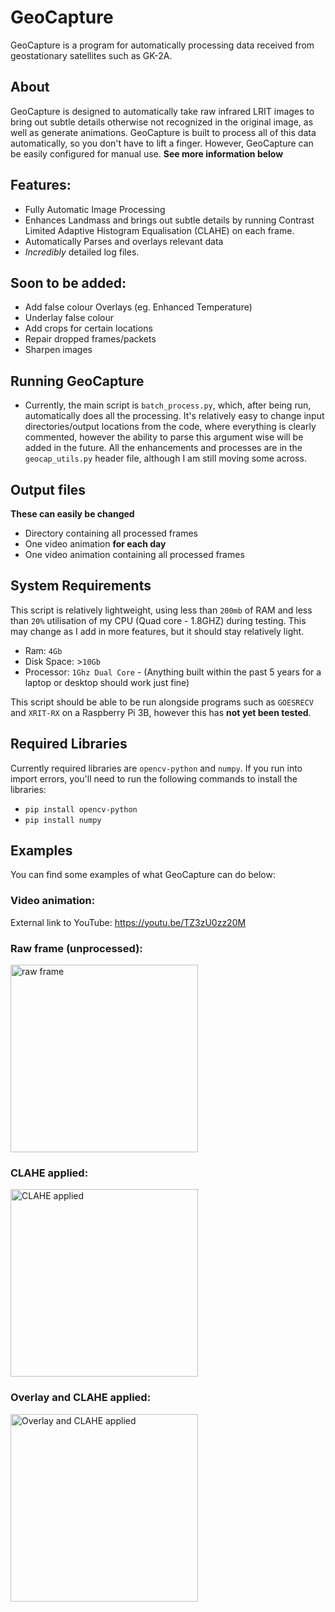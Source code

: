 # GeoCapture
GeoCapture is a program for automatically processing data received from geostationary satellites such as GK-2A.

## About
GeoCapture is designed to automatically take raw infrared LRIT images to bring out subtle details otherwise not recognized in the original image, as well as generate animations. GeoCapture is
built to process all of this data automatically, so you don't have to lift a finger. However, GeoCapture can be easily configured for manual use.
**See more information below**

## Features:
- Fully Automatic Image Processing
- Enhances Landmass and brings out subtle details by running Contrast Limited Adaptive Histogram Equalisation (CLAHE) on each frame.
- Automatically Parses and overlays relevant data
- *Incredibly* detailed log files.

## Soon to be added:
- Add false colour Overlays (eg. Enhanced Temperature)
- Underlay false colour
- Add crops for certain locations
- Repair dropped frames/packets
- Sharpen images

## Running GeoCapture
- Currently, the main script is `batch_process.py`, which, after being run, automatically does all the processing. It's relatively easy to change input directories/output locations from the code, where everything is clearly commented, however the ability to parse this argument wise will be added in the future. All the enhancements and processes are in the `geocap_utils.py` header file, although I am still moving some across.

## Output files
**These can easily be changed**
- Directory containing all processed frames
- One video animation **for each day**
- One video animation containing all processed frames

## System Requirements
This script is relatively lightweight, using less than `200mb` of RAM and less than `20%` utilisation of my CPU (Quad core - 1.8GHZ) during testing. This may change as I add in more features, but it should stay relatively light.
- Ram: `4Gb`
- Disk Space: >`10Gb`
- Processor: `1Ghz Dual Core` - (Anything built within the past 5 years for a laptop or desktop should work just fine)

This script should be able to be run alongside programs such as `GOESRECV` and `XRIT-RX` on a Raspberry Pi 3B, however this has **not yet been tested**.

## Required Libraries
Currently required libraries are `opencv-python` and `numpy`.
If you run into import errors, you'll need to run the following commands to install the libraries:
- `pip install opencv-python`
- `pip install numpy`

## Examples
You can find some examples of what GeoCapture can do below:

### Video animation:
External link to YouTube:
https://youtu.be/TZ3zU0zz20M

### Raw frame (unprocessed):
<img src="https://raw.githubusercontent.com/technobird22/geocapture/master/examples/raw.jpg" width="300" title="raw frame">

### CLAHE applied:
<img src="https://raw.githubusercontent.com/technobird22/geocapture/master/examples/clahe.jpg" width="300" title="CLAHE applied">

### Overlay and CLAHE applied:
<img src="https://raw.githubusercontent.com/technobird22/geocapture/master/examples/clahe_overlay.jpg" width="300" title="Overlay and CLAHE applied">
